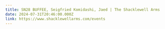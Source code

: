 ```yaml
---
title: SN28 BUFFEE, Seigfried Komidashi, Jaed | The Shacklewell Arms
date: 2024-07-31T20:46:00.000Z
link: https://www.shacklewellarms.com/events
---
```

